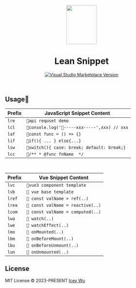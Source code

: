 <br>

<p align="center">
<img src="https://raw.githubusercontent.com/IceyWu/Lean-Snippet/main/assets/images/logo.png" style="width:100px;" height="128" />
</p>

<h1 align="center">Lean Snippet</h1>

<p align="center">
<a href="https://marketplace.visualstudio.com/items?itemName=IceyWu.LeanSnippet" target="__blank"><img src="https://img.shields.io/visual-studio-marketplace/v/IceyWu.LeanSnippet.svg?color=eee&amp;label=VS%20Code%20Marketplace&logo=visual-studio-code" alt="Visual Studio Marketplace Version" /></a>
</p>

<br>

## Usage🫧


| Prefix | JavaScript Snippet Content                    |
| ------ | --------------------------------------------- |
| `lre`  | `🌈api requset demo`                          |
| `lcl`  | `🌈console.log('🌈-----xxx-----',xxx) // xxx` |
| `laf`  | `🌈const func = () => {} `                    |
| `lif`  | `🌈if(){ ... } else{...}`                     |
| `lsw`  | `🌈switch(){ case: break; default: break;}`   | 
| `lcc`  | `🌈/** * @func fnName  */`                    | 

<br />

| Prefix | Vue Snippet Content         |
| ------ | --------------------------- |
| `lvc`  | `🌈vue3 component template` |
| `lvb`  | `🌈 vue base template`      |
| `lref` | `🌈 const valName = ref(..)` |
| `lrea` | `🌈 const valName = reactive(..)` |
| `lcom` | `🌈 const valName = computed(..)` |
| `lwa`  | `🌈 watch(..)` |
| `lwe`  | `🌈 watchEffect(..)` |
| `lmo`  | `🌈 onMounted(..)` |
| `lbm`  | `🌈 onBeforeMount(..)` |
| `lbu`  | `🌈 onBeforeUnmount(..)` |
| `lun`  | `🌈 onUnmounted(..)` |


## License

MIT License &copy; 2023-PRESENT [Icey Wu](https://github.com/IceyWu)
